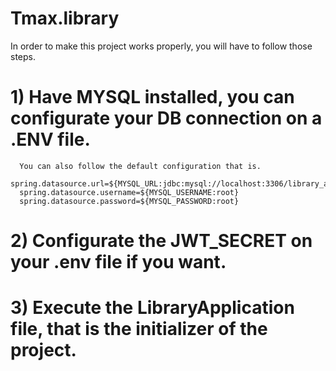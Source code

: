 # Tmax.library

In order to make this project works properly, you will have to follow those steps.

# 1) Have MYSQL installed, you can configurate your DB connection on a .ENV file.
      You can also follow the default configuration that is.
      spring.datasource.url=${MYSQL_URL:jdbc:mysql://localhost:3306/library_api}
      spring.datasource.username=${MYSQL_USERNAME:root}
      spring.datasource.password=${MYSQL_PASSWORD:root}

# 2) Configurate the JWT_SECRET on your .env file if you want.

# 3) Execute the LibraryApplication file, that is the initializer of the project.
